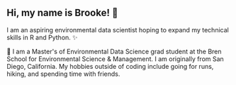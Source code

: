 ## Hi, my name is Brooke! 👋

I am an aspiring environmental data scientist hoping to expand my technical skills in R and Python. ✨

🌱 I am a Master's of Environmental Data Science grad student at the Bren School for Environmental Science & Management. I am originally from San Diego, California. My hobbies outside of coding include going for runs, hiking, and spending time with friends. 


<!--
**bgrazda/bgrazda** is a ✨ _special_ ✨ repository because its `README.md` (this file) appears on your GitHub profile.

Here are some ideas to get you started:

- 🔭 I’m currently working on ...
- 🌱 I’m currently learning ...
- 👯 I’m looking to collaborate on ...
- 🤔 I’m looking for help with ...
- 💬 Ask me about ...
- 📫 How to reach me: ...
- 😄 Pronouns: ...
- ⚡ Fun fact: ...
-->

